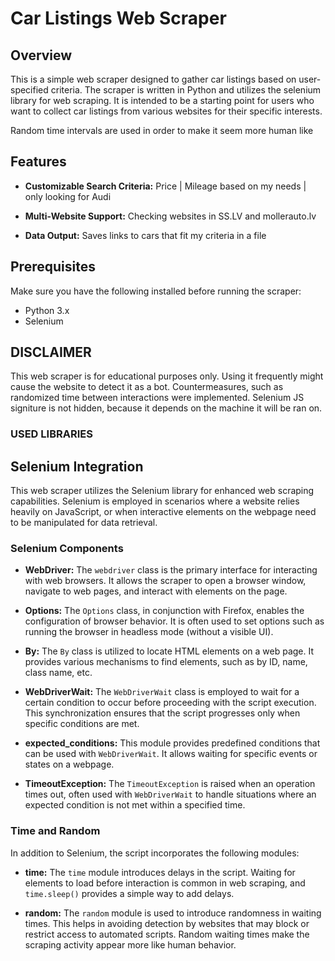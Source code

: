 # Car Listings Web Scraper

## Overview

This is a simple web scraper designed to gather car listings based on user-specified criteria. The scraper is written in Python and utilizes the selenium library for web scraping. It is intended to be a starting point for users who want to collect car listings from various websites for their specific interests.

Random time intervals are used in order to make it seem more human like

## Features

- **Customizable Search Criteria:** Price | Mileage based on my needs | only looking for Audi
  
- **Multi-Website Support:** Checking websites in SS.LV and mollerauto.lv

- **Data Output:** Saves links to cars that fit my criteria in a file

## Prerequisites

Make sure you have the following installed before running the scraper:

- Python 3.x
- Selenium

## DISCLAIMER

This web scraper is for educational purposes only. Using it frequently might cause the website to detect it as a bot. Countermeasures, such as randomized time between interactions were implemented. Selenium JS signiture is not hidden, because it depends on the machine it will be ran on. 

### USED LIBRARIES

## Selenium Integration

This web scraper utilizes the Selenium library for enhanced web scraping capabilities. Selenium is employed in scenarios where a website relies heavily on JavaScript, or when interactive elements on the webpage need to be manipulated for data retrieval.

### Selenium Components

- **WebDriver:** The `webdriver` class is the primary interface for interacting with web browsers. It allows the scraper to open a browser window, navigate to web pages, and interact with elements on the page.

- **Options:** The `Options` class, in conjunction with Firefox, enables the configuration of browser behavior. It is often used to set options such as running the browser in headless mode (without a visible UI).

- **By:** The `By` class is utilized to locate HTML elements on a web page. It provides various mechanisms to find elements, such as by ID, name, class name, etc.

- **WebDriverWait:** The `WebDriverWait` class is employed to wait for a certain condition to occur before proceeding with the script execution. This synchronization ensures that the script progresses only when specific conditions are met.

- **expected_conditions:** This module provides predefined conditions that can be used with `WebDriverWait`. It allows waiting for specific events or states on a webpage.

- **TimeoutException:** The `TimeoutException` is raised when an operation times out, often used with `WebDriverWait` to handle situations where an expected condition is not met within a specified time.

### Time and Random

In addition to Selenium, the script incorporates the following modules:

- **time:** The `time` module introduces delays in the script. Waiting for elements to load before interaction is common in web scraping, and `time.sleep()` provides a simple way to add delays.

- **random:** The `random` module is used to introduce randomness in waiting times. This helps in avoiding detection by websites that may block or restrict access to automated scripts. Random waiting times make the scraping activity appear more like human behavior.
